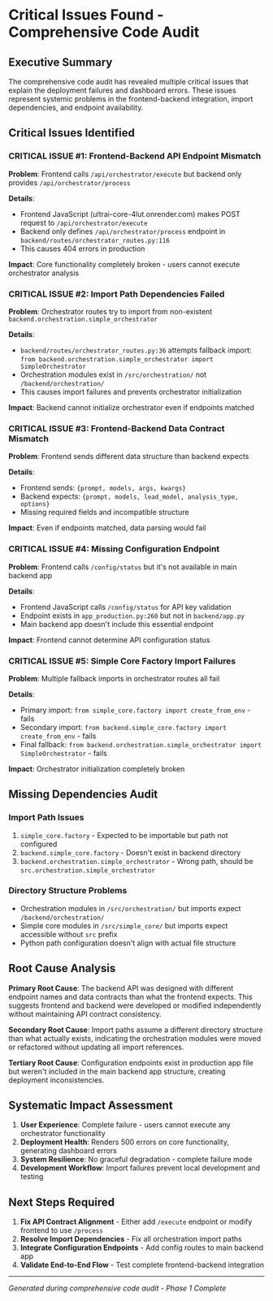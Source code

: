 # Critical Issues Found - Comprehensive Code Audit

## Executive Summary
The comprehensive code audit has revealed multiple critical issues that explain the deployment failures and dashboard errors. These issues represent systemic problems in the frontend-backend integration, import dependencies, and endpoint availability.

## Critical Issues Identified

### CRITICAL ISSUE #1: Frontend-Backend API Endpoint Mismatch
**Problem**: Frontend calls `/api/orchestrator/execute` but backend only provides `/api/orchestrator/process`

**Details**:
- Frontend JavaScript (ultrai-core-4lut.onrender.com) makes POST request to `/api/orchestrator/execute`
- Backend only defines `/api/orchestrator/process` endpoint in `backend/routes/orchestrator_routes.py:116`
- This causes 404 errors in production

**Impact**: Core functionality completely broken - users cannot execute orchestrator analysis

### CRITICAL ISSUE #2: Import Path Dependencies Failed
**Problem**: Orchestrator routes try to import from non-existent `backend.orchestration.simple_orchestrator`

**Details**:
- `backend/routes/orchestrator_routes.py:36` attempts fallback import: `from backend.orchestration.simple_orchestrator import SimpleOrchestrator`
- Orchestration modules exist in `/src/orchestration/` not `/backend/orchestration/`
- This causes import failures and prevents orchestrator initialization

**Impact**: Backend cannot initialize orchestrator even if endpoints matched

### CRITICAL ISSUE #3: Frontend-Backend Data Contract Mismatch  
**Problem**: Frontend sends different data structure than backend expects

**Details**:
- Frontend sends: `{prompt, models, args, kwargs}` 
- Backend expects: `{prompt, models, lead_model, analysis_type, options}`
- Missing required fields and incompatible structure

**Impact**: Even if endpoints matched, data parsing would fail

### CRITICAL ISSUE #4: Missing Configuration Endpoint
**Problem**: Frontend calls `/config/status` but it's not available in main backend app

**Details**:
- Frontend JavaScript calls `/config/status` for API key validation
- Endpoint exists in `app_production.py:260` but not in `backend/app.py`
- Main backend app doesn't include this essential endpoint

**Impact**: Frontend cannot determine API configuration status

### CRITICAL ISSUE #5: Simple Core Factory Import Failures
**Problem**: Multiple fallback imports in orchestrator routes all fail

**Details**:
- Primary import: `from simple_core.factory import create_from_env` - fails
- Secondary import: `from backend.simple_core.factory import create_from_env` - fails  
- Final fallback: `from backend.orchestration.simple_orchestrator import SimpleOrchestrator` - fails

**Impact**: Orchestrator initialization completely broken

## Missing Dependencies Audit

### Import Path Issues
1. `simple_core.factory` - Expected to be importable but path not configured
2. `backend.simple_core.factory` - Doesn't exist in backend directory
3. `backend.orchestration.simple_orchestrator` - Wrong path, should be `src.orchestration.simple_orchestrator`

### Directory Structure Problems
- Orchestration modules in `/src/orchestration/` but imports expect `/backend/orchestration/`
- Simple core modules in `/src/simple_core/` but imports expect accessible without `src` prefix
- Python path configuration doesn't align with actual file structure

## Root Cause Analysis

**Primary Root Cause**: The backend API was designed with different endpoint names and data contracts than what the frontend expects. This suggests frontend and backend were developed or modified independently without maintaining API contract consistency.

**Secondary Root Cause**: Import paths assume a different directory structure than what actually exists, indicating the orchestration modules were moved or refactored without updating all import references.

**Tertiary Root Cause**: Configuration endpoints exist in production app file but weren't included in the main backend app structure, creating deployment inconsistencies.

## Systematic Impact Assessment

1. **User Experience**: Complete failure - users cannot execute any orchestrator functionality
2. **Deployment Health**: Renders 500 errors on core functionality, generating dashboard errors
3. **System Resilience**: No graceful degradation - complete failure mode
4. **Development Workflow**: Import failures prevent local development and testing

## Next Steps Required

1. **Fix API Contract Alignment** - Either add `/execute` endpoint or modify frontend to use `/process`
2. **Resolve Import Dependencies** - Fix all orchestration import paths  
3. **Integrate Configuration Endpoints** - Add config routes to main backend app
4. **Validate End-to-End Flow** - Test complete frontend-backend integration

---
*Generated during comprehensive code audit - Phase 1 Complete*